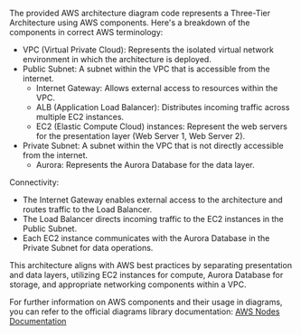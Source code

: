 The provided AWS architecture diagram code represents a Three-Tier Architecture using AWS components. Here's a breakdown of the components in correct AWS terminology:

- VPC (Virtual Private Cloud): Represents the isolated virtual network environment in which the architecture is deployed.
- Public Subnet: A subnet within the VPC that is accessible from the internet.
    - Internet Gateway: Allows external access to resources within the VPC.
    - ALB (Application Load Balancer): Distributes incoming traffic across multiple EC2 instances.
    - EC2 (Elastic Compute Cloud) instances: Represent the web servers for the presentation layer (Web Server 1, Web Server 2).
- Private Subnet: A subnet within the VPC that is not directly accessible from the internet.
    - Aurora: Represents the Aurora Database for the data layer.

Connectivity:
- The Internet Gateway enables external access to the architecture and routes traffic to the Load Balancer.
- The Load Balancer directs incoming traffic to the EC2 instances in the Public Subnet.
- Each EC2 instance communicates with the Aurora Database in the Private Subnet for data operations.

This architecture aligns with AWS best practices by separating presentation and data layers, utilizing EC2 instances for compute, Aurora Database for storage, and appropriate networking components within a VPC.

For further information on AWS components and their usage in diagrams, you can refer to the official diagrams library documentation: [AWS Nodes Documentation](https://diagrams.mingrammer.com/docs/nodes/aws)